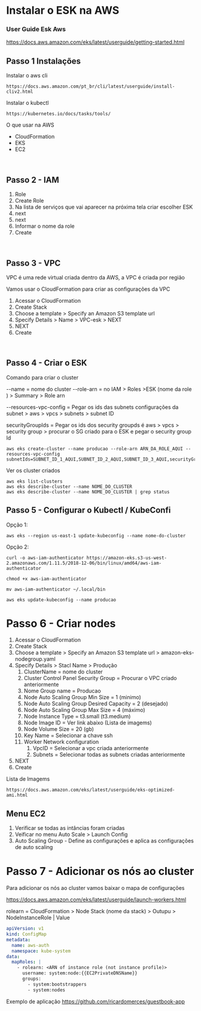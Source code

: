 # Instalar o ESK na AWS


### User Guide Esk Aws
https://docs.aws.amazon.com/eks/latest/userguide/getting-started.html


## Passo 1 Instalações

Instalar o aws cli

```
https://docs.aws.amazon.com/pt_br/cli/latest/userguide/install-cliv2.html
```

Instalar o kubectl

```
https://kubernetes.io/docs/tasks/tools/
```

O que usar na AWS

- CloudFormation
- EKS
- EC2

<br>

## Passo 2 - IAM

1. Role 
2. Create Role 
3. Na lista de serviços que vai aparecer na próxima tela criar escolher ESK 
4. next
5. next
6. Informar o nome da role
7. Create

<br>

## Passo 3 - VPC

VPC é uma rede virtual criada dentro da AWS, a VPC é criada por região

Vamos usar o CloudFormation para criar as configurações da VPC

1. Acessar o CloudFormation 
2. Create Stack
3. Choose a template > Specify an Amazon S3 template url 
4. Specify Details > Name > VPC-esk > NEXT
5. NEXT
6. Create


<br>

## Passo 4 - Criar o ESK

Comando para criar o cluster

--name = nome do cluster
--role-arn = no IAM > Roles >ESK (nome da role ) > Summary > Role arn

--resources-vpc-config = Pegar os ids das subnets configurações da subnet > aws > vpcs > subnets > subnet ID

securityGroupIds = Pegar os ids dos security groupds é aws > vpcs > security group > procurar o SG criado para o ESK e pegar o security group Id
```
aws eks create-cluster --name producao --role-arn ARN_DA_ROLE_AQUI --resources-vpc-config subnetIds=SUBNET_ID_1_AQUI,SUBNET_ID_2_AQUI,SUBNET_ID_3_AQUI,securityGroupIds=SECURITY_GROUP_DA_VPC_AQUI
```

Ver os cluster criados
```
aws eks list-clusters
aws eks describe-cluster --name NOME_DO_CLUSTER
aws eks describe-cluster --name NOME_DO_CLUSTER | grep status
```

## Passo 5 - Configurar o Kubectl / KubeConfi

Opção 1:
```
aws eks --region us-east-1 update-kubeconfig --name nome-do-cluster
```

Opção 2:
```
curl -o aws-iam-authenticator https://amazon-eks.s3-us-west-2.amazonaws.com/1.11.5/2018-12-06/bin/linux/amd64/aws-iam-authenticator

chmod +x aws-iam-authenticator

mv aws-iam-authenticator ~/.local/bin

aws eks update-kubeconfig --name producao
```

# Passo 6 - Criar nodes 

1. Acessar o CloudFormation 
2. Create Stack
3. Choose a template > Specify an Amazon S3 template url > amazon-eks-nodegroup.yaml
4. Specify Details > Stacl Name > Produção
    1. ClusterName = nome do cluster
    2. Cluster Control Panel Security Group = Procurar o VPC criado anteriormente
    3. Nome Group name = Producao
    4. Node Auto Scaling Group Min Size = 1  (minimo)
    5. Node Auto Scaling Group Desired Capacity = 2 (desejado)
    6. Node Auto Scaling Group Max Size = 4 (máximo)
    7. Node Instance Type = t3.small (t3.medium)
    8. Node Image ID = Ver link abaixo (Lista de imagems) 
    9. Node Volume Size = 20 (gb)
    10. Key Name = Selecionar a chave ssh
    11. Worker Network configuration
        1. VpcID = Selecionar a vpc criada anteriormente
        2. Subnets = Selecionar todas as subnets criadas anteriormente
5. NEXT
6. Create

Lista de Imagems 
```
https://docs.aws.amazon.com/eks/latest/userguide/eks-optimized-ami.html
```

## Menu EC2 

1. Verificar se todas as intâncias foram criadas
2. Veificar no menu Auto Scale > Launch Config 
3. Auto Scaling Group - Define as configurações e aplica as configurações de auto scaling


# Passo 7 - Adicionar os nós ao cluster

Para adicionar os nós ao cluster vamos baixar o mapa de configurações

https://docs.aws.amazon.com/eks/latest/userguide/launch-workers.html

rolearn = CloudFormation > Node Stack (nome da stack) > Outupu > NodeInstanceRole | Value


```yaml
apiVersion: v1
kind: ConfigMap
metadata:
  name: aws-auth
  namespace: kube-system
data:
  mapRoles: |
    - rolearn: <ARN of instance role (not instance profile)>
      username: system:node:{{EC2PrivateDNSName}}
      groups:
        - system:bootstrappers
        - system:nodes
```

Exemplo de aplicação
https://github.com/ricardomerces/guestbook-app
